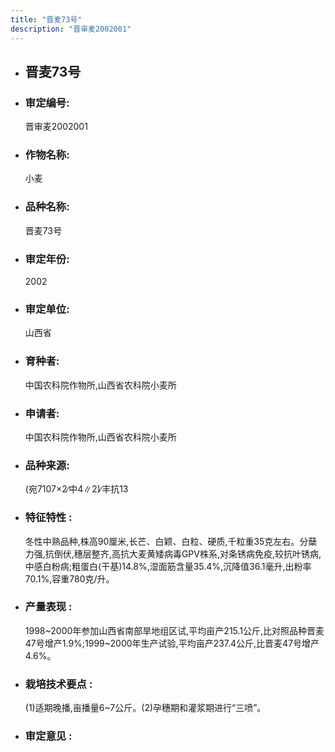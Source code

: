 ```yaml
---
title: "晋麦73号"
description: "晋审麦2002001"
---
```

* ## 晋麦73号
* ###  审定编号:  
   晋审麦2002001

*  ### 作物名称:  
   小麦

*   ###  品种名称: 
    晋麦73号

*   ### 审定年份: 
    2002

*   ### 审定单位:  
    山西省

*   ### 育种者:  
    中国农科院作物所,山西省农科院小麦所

*   ### 申请者:  
    中国农科院作物所,山西省农科院小麦所

*   ### 品种来源:  
    (宛7107×2∕中4∥2)∕丰抗13

*   ### 特征特性 : 
    冬性中熟品种,株高90厘米,长芒、白颖、白粒、硬质,千粒重35克左右。分蘖力强,抗倒伏,穗层整齐,高抗大麦黄矮病毒GPV株系,对条锈病免疫,较抗叶锈病,中感白粉病;粗蛋白(干基)14.8%,湿面筋含量35.4%,沉降值36.1毫升,出粉率70.1%,容重780克/升。

*   ### 产量表现 : 
    1998~2000年参加山西省南部旱地组区试,平均亩产215.1公斤,比对照品种晋麦47号增产1.9%;1999~2000年生产试验,平均亩产237.4公斤,比晋麦47号增产4.6%。

*   ### 栽培技术要点 : 
    (1)适期晚播,亩播量6~7公斤。(2)孕穗期和灌浆期进行“三喷”。

*   ### 审定意见 : 
    

